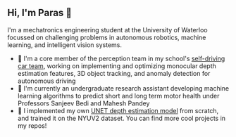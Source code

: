 ## Hi, I'm Paras 👋

I'm a mechatronics engineering student at the University of Waterloo focussed on challenging problems in autonomous robotics, machine learning, and intelligent vision systems.
  - 🚙 I'm a core member of the perception team in my school's [self-driving car team](watonomous.ca), working on implementing and optimizing monocular depth estimation features, 3D object tracking, and anomaly detection for autonomous driving
  - 🔧 I'm currently an undergraduate research assistant developing machine learning algorithms to predict short and long term motor health under Professors Sanjeev Bedi and Mahesh Pandey
  - 🤖 I implemented my own [UNET depth estimation model](https://github.com/conjeevaram/Monocular-Depth-Estimation) from scratch, and trained it on the NYUV2 dataset. You can find  more cool projects in my repos!
